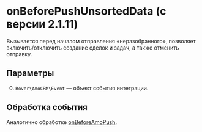 # onBeforePushUnsortedData (с версии 2.1.11)
Вызывается перед началом отправления «неразобранного», позволяет включить/отключить создание сделок и задач, а также отменить отправку.

## Параметры
0. `Rover\AmoCRM\Event` — объект события интеграции.

## Обработка события
Аналогично обработке [onBeforeAmoPush](./onbeforeamopush.md).